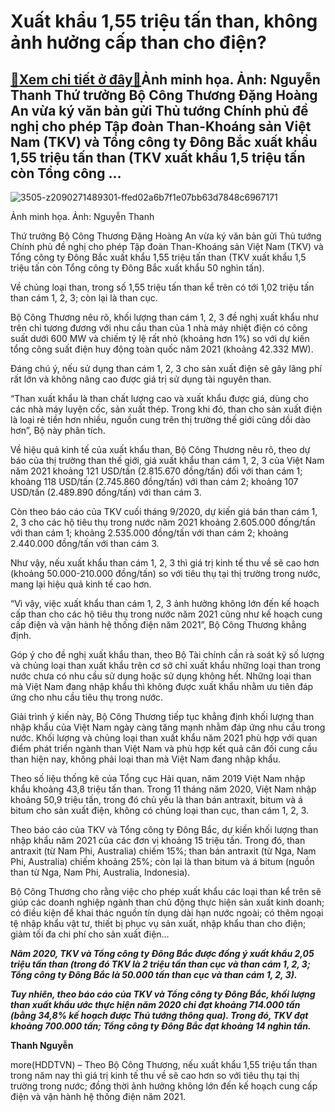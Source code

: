Xuất khẩu 1,55 triệu tấn than, không ảnh hưởng cấp than cho điện?
=================================================================

[:gift:Xem chi tiết ở đây:gift:](https://hddtvn.com/xuat-khau-155-trieu-tan-than-khong-anh-huong-cap-than-cho-dien/)Ảnh minh họa. Ảnh: Nguyễn Thanh Thứ trưởng Bộ Công Thương Đặng Hoàng An vừa ký văn bản gửi Thủ tướng Chính phủ đề nghị cho phép Tập đoàn Than-Khoáng sản Việt Nam (TKV) và Tổng công ty Đông Bắc xuất khẩu 1,55 triệu tấn than (TKV xuất khẩu 1,5 triệu tấn còn Tổng công …
---------------------------------------------------------------------------------------------------------------------------------------------------------------------------------------------------------------------------------------------------------------------------





![3505-z2090271489301-ffed02a6b7f1e07bb63d7848c6967171](https://hddtvn.com/wp-content/uploads/2021/01/3505_z2090271489301_ffed02a6b7f1e07bb63d7848c6967171.jpg "Ảnh: Nguyễn Thanh")


Ảnh minh họa. Ảnh: Nguyễn Thanh



Thứ trưởng Bộ Công Thương Đặng Hoàng An vừa ký văn bản gửi Thủ tướng Chính phủ đề nghị cho phép Tập đoàn Than-Khoáng sản Việt Nam (TKV) và Tổng công ty Đông Bắc xuất khẩu 1,55 triệu tấn than (TKV xuất khẩu 1,5 triệu tấn còn Tổng công ty Đông Bắc xuất khẩu 50 nghìn tấn).


Về chủng loại than, trong số 1,55 triệu tấn than kể trên có tới 1,02 triệu tấn than cám 1, 2, 3; còn lại là than cục.


Bộ Công Thương nêu rõ, khối lượng than cám 1, 2, 3 đề nghị xuất khẩu như trên chỉ tương đương với nhu cầu than của 1 nhà máy nhiệt điện có công suất dưới 600 MW và chiếm tỷ lệ rất nhỏ (khoảng hơn 1%) so với dự kiến tổng công suất điện huy động toàn quốc năm 2021 (khoảng 42.332 MW).


Đáng chú ý, nếu sử dụng than cám 1, 2, 3 cho sản xuất điện sẽ gây lãng phí rất lớn và không nâng cao được giá trị sử dụng tài nguyên than.


“Than xuất khẩu là than chất lượng cao và xuất khẩu được giá, dùng cho các nhà máy luyện cốc, sản xuất thép. Trong khi đó, than cho sản xuất điện là loại rẻ tiền hơn nhiều, nguồn cung trên thị trường thế giới cũng dồi dào hơn”, Bộ này phân tích.


Về hiệu quả kinh tế của xuất khẩu than, Bộ Công Thương nêu rõ, theo dự báo của thị trường than thế giới, giá xuất khẩu than cám 1, 2, 3 của Việt Nam năm 2021 khoảng 121 USD/tấn (2.815.670 đồng/tấn) đối với than cám 1; khoảng 118 USD/tấn (2.745.860 đồng/tấn) với than cám 2; khoảng 107 USD/tấn (2.489.890 đồng/tấn) với than cám 3.


Còn theo báo cáo của TKV cuối tháng 9/2020, dự kiến giá bán than cám 1, 2, 3 cho các hộ tiêu thụ trong nước năm 2021 khoảng 2.605.000 đồng/tấn với than cám 1; khoảng 2.535.000 đồng/tấn với than cám 2; khoảng 2.440.000 đồng/tấn với than cám 3.


Như vậy, nếu xuất khẩu than cám 1, 2, 3 thì giá trị kinh tế thu về sẽ cao hơn (khoảng 50.000-210.000 đồng/tấn) so với tiêu thụ tại thị trường trong nước, mang lại hiệu quả kinh tế cao hơn.


“Vì vậy, việc xuất khẩu than cám 1, 2, 3 ảnh hưởng không lớn đến kế hoạch cấp than cho các hộ tiêu thụ trong nước năm 2021 cũng như kế hoạch cung cấp điện và vận hành hệ thống điện năm 2021”, Bộ Công Thương khẳng định.


Góp ý cho đề nghị xuất khẩu than, theo Bộ Tài chính cần rà soát kỹ số lượng và chủng loại than xuất khẩu trên cơ sở chỉ xuất khẩu những loại than trong nước chưa có nhu cầu sử dụng hoặc sử dụng không hết. Những loại than mà Việt Nam đang nhập khẩu thì không được xuất khẩu nhằm ưu tiên đáp ứng cho nhu cầu tiêu thụ trong nước.


Giải trình ý kiến này, Bộ Công Thương tiếp tục khẳng định khối lượng than nhập khẩu của Việt Nam ngày càng tăng mạnh nhằm đáp ứng nhu cầu trong nước. Khối lượng và chủng loại than xuất khẩu năm 2021 phù hợp với quan điểm phát triển ngành than Việt Nam và phù hợp kết quả cân đối cung cầu than hiện nay, không phải loại than mà Việt Nam đang nhập khẩu.


Theo số liệu thống kê của Tổng cục Hải quan, năm 2019 Việt Nam nhập khẩu khoảng 43,8 triệu tấn than. Trong 11 tháng năm 2020, Việt Nam nhập khoảng 50,9 triệu tấn, trong đó chủ yếu là than bán antraxit, bitum và á bitum cho sản xuất điện, không có chủng loại than cục, than cám 1, 2, 3.


Theo báo cáo của TKV và Tổng công ty Đông Bắc, dự kiến khối lượng than nhập khẩu năm 2021 của các đơn vị khoảng 15 triệu tấn. Trong đó, than antraxit (từ Nam Phi, Australia) chiếm 15%; than bán antraxit (từ Nga, Nam Phi, Australia) chiếm khoảng 25%; còn lại là than bitum và á bitum (nguồn than từ Nga, Nam Phi, Australia, Indonesia).


Bộ Công Thương cho rằng việc cho phép xuất khẩu các loại than kể trên sẽ giúp các doanh nghiệp ngành than chủ động thực hiện sản xuất kinh doanh; có điều kiện để khai thác nguồn tín dụng dài hạn nước ngoài; có thêm ngoại tệ nhập khẩu vật tư, thiết bị phục vụ sản xuất, nhập khẩu than cho điện; giảm tối đa chi phí cho sản xuất điện…






***Năm 2020, TKV và Tổng công ty Đông Bắc được đồng ý xuất khẩu 2,05 triệu tấn than (trong đó TKV là 2 triệu tấn than cục và than cám 1, 2, 3; Tổng công ty Đông Bắc là 50.000 tấn than cục và than cám 1, 2, 3).***


***Tuy nhiên, theo báo cáo của TKV và Tổng công ty Đông Bắc, khối lượng than xuất khẩu ước thực hiện năm 2020 chỉ đạt khoảng 714.000 tấn (bằng 34,8% kế hoạch được Thủ tướng thông qua). Trong đó, TKV đạt khoảng 700.000 tấn; Tổng công ty Đông Bắc đạt khoảng 14 nghìn tấn.***







**Thanh Nguyễn**



more(HDDTVN) – Theo Bộ Công Thương, nếu xuất khẩu 1,55 triệu tấn than trong năm nay thì giá trị kinh tế thu về sẽ cao hơn so với tiêu thụ tại thị trường trong nước; đồng thời ảnh hưởng không lớn đến kế hoạch cung cấp điện và vận hành hệ thống điện năm 2021.


